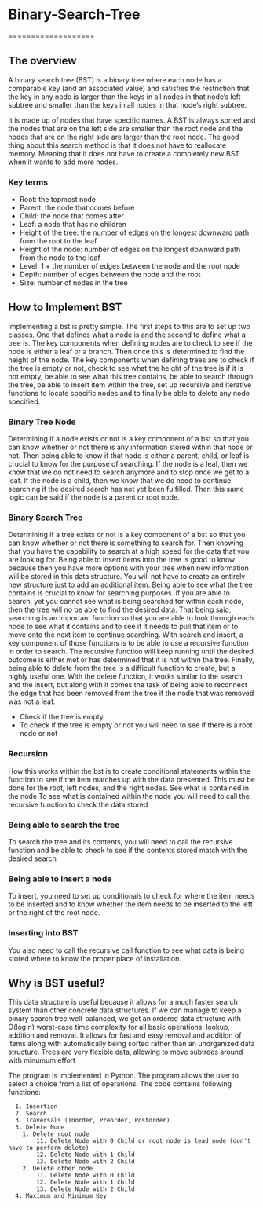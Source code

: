 

# Binary-Search-Tree
===================

## The overview
A binary search tree (BST) is a binary tree where each node has a comparable key (and an associated value) and satisfies the restriction that the key in any node is larger than the keys in all nodes in that node’s left subtree and smaller than the keys in all nodes in that node’s right subtree.

It is made up of nodes that have specific names. A BST is always sorted and the nodes that are on the left side are smaller than the root node and the nodes that are on the right side are larger than the root node. The good thing about this search method is that it does not have to reallocate memory. Meaning that it does not have to create a completely new BST when it wants to add more nodes.
### Key terms
* Root: the topmost node
* Parent: the node that comes before
* Child: the node that comes after
* Leaf: a node that has no children
* Height of the tree: the number of edges on the longest downward path from the root to the leaf
* Height of the node: number of edges on the longest downward path from the node to the leaf
* Level: 1 + the number of edges between the node and the root node
* Depth: number of edges between the node and the root
* Size: number of nodes in the tree


## How to Implement BST
Implementing a bst is pretty simple. The first steps to this are to set up two classes. One that defines what a node is and the second to define what a tree is.
The key components when defining nodes are to check to see if the node is either a leaf or a branch. Then once this is determined to find the height of the node.
The key components when defining trees are to check if the tree is empty or not, check to see what the height of the tree is if it is not empty, be able to see what this tree contains, be able to search through the tree, be able to insert item within the tree, set up recursive and iterative functions to locate specific nodes and to finally be able to delete any node specified.
### Binary Tree Node
Determining if a node exists or not is a key component of a bst so that you can know whether or not there is any information stored within that node or not. Then being able to know if that node is either a parent, child, or leaf is crucial to know for the purpose of searching. If the node is a leaf, then we know that we do not need to search anymore and to stop once we get to a leaf. If the node is a child, then we know that we do need to continue searching if the desired search has not yet been fulfilled. Then this same logic can be said if the node is a parent or root node.
### Binary Search Tree
Determining if a tree exists or not is a key component of a bst so that you can know whether or not there is something to search for. Then knowing that you have the capability to search at a high speed for the data that you are looking for. Being able to insert items into the tree is good to know because then you have more options with your tree when new information will be stored in this data structure. You will not have to create an entirely new structure just to add an additional item. Being able to see what the tree contains is crucial to know for searching purposes. If you are able to search, yet you cannot see what is being searched for within each node, then the tree will no be able to find the desired data. That being said, searching is an important function so that you are able to look through each node to see what it contains and to see if it needs to pull that item or to move onto the next item to continue searching. With search and insert, a key component of those functions is to be able to use a recursive function in order to search. The recursive function will keep running until the desired outcome is either met or has determined that it is not within the tree. Finally, being able to delete from the tree is a difficult function to create, but a highly useful one. With the delete function, it works similar to the search and the insert, but along with it comes the task of being able to reconnect the edge that has been removed from the tree if the node that was removed was not a leaf.
* Check if the tree is empty
* To check if the tree is empty or not you will need to see if there is a root node or not

### Recursion
How this works within the bst is to create conditional statements within the function to see if the item matches up with the data presented. This must be done for the root, left nodes, and the right nodes.
See what is contained in the node
To see what is contained within the node you will need to call the recursive function to check the data stored

### Being able to search the tree
To search the tree and its contents, you will need to call the recursive function and be able to check to see if the contents stored match with the desired search

### Being able to insert a node
To insert, you need to set up conditionals to check for where the item needs to be inserted and to know whether the item needs to be inserted to the left or the right of the root node.

### Inserting into BST
You also need to call the recursive call function to see what data is being stored where to know the proper place of installation.

## Why is BST useful?
This data structure is useful because it allows for a much faster search system than other concrete data structures.
If we can manage to keep a binary search tree well-balanced, we get an ordered data structure with O(log n) worst-case time complexity for all basic operations: lookup, addition and removal.
It allows for fast and easy removal and addition of items along with automatically being sorted rather than an unorganized data structure.
Trees are very flexible data, allowing to move subtrees around with minumum effort


The program is implemented in Python. The program allows the user to select a choice from a list of operations. The code contains following functions:

      1. Insertion
      2. Search
      3. Traversals (Inorder, Preorder, Postorder)
      3. Delete Node
        1. Delete root node
            11. Delete Node with 0 Child or root node is lead node (don't have to perform delete)
            12. Delete Node with 1 Child
            13. Delete Node with 2 Child
        2. Delete other node
            11. Delete Node with 0 Child
            12. Delete Node with 1 Child
            13. Delete Node with 2 Child
      4. Maximum and Minimum Key

